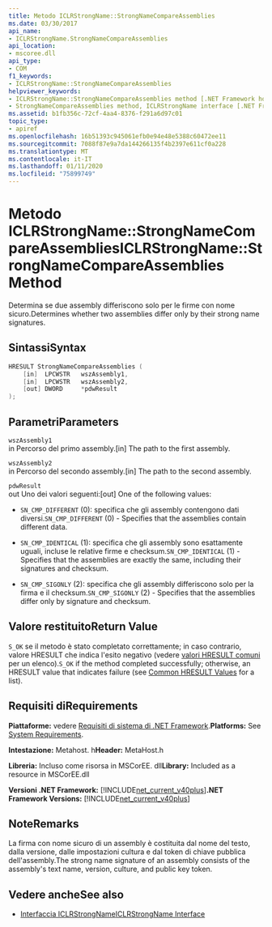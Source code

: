 ```yaml
---
title: Metodo ICLRStrongName::StrongNameCompareAssemblies
ms.date: 03/30/2017
api_name:
- ICLRStrongName.StrongNameCompareAssemblies
api_location:
- mscoree.dll
api_type:
- COM
f1_keywords:
- ICLRStrongName::StrongNameCompareAssemblies
helpviewer_keywords:
- ICLRStrongName::StrongNameCompareAssemblies method [.NET Framework hosting]
- StrongNameCompareAssemblies method, ICLRStrongName interface [.NET Framework hosting]
ms.assetid: b1fb356c-72cf-4aa4-8376-f291a6d97c01
topic_type:
- apiref
ms.openlocfilehash: 16b51393c945061efb0e94e48e5388c60472ee11
ms.sourcegitcommit: 7088f87e9a7da144266135f4b2397e611cf0a228
ms.translationtype: MT
ms.contentlocale: it-IT
ms.lasthandoff: 01/11/2020
ms.locfileid: "75899749"
---
```

# <a name="iclrstrongnamestrongnamecompareassemblies-method"></a><span data-ttu-id="3d3f0-102">Metodo ICLRStrongName::StrongNameCompareAssemblies</span><span class="sxs-lookup"><span data-stu-id="3d3f0-102">ICLRStrongName::StrongNameCompareAssemblies Method</span></span>
<span data-ttu-id="3d3f0-103">Determina se due assembly differiscono solo per le firme con nome sicuro.</span><span class="sxs-lookup"><span data-stu-id="3d3f0-103">Determines whether two assemblies differ only by their strong name signatures.</span></span>  
  
## <a name="syntax"></a><span data-ttu-id="3d3f0-104">Sintassi</span><span class="sxs-lookup"><span data-stu-id="3d3f0-104">Syntax</span></span>  
  
```cpp  
HRESULT StrongNameCompareAssemblies (  
    [in]  LPCWSTR   wszAssembly1,  
    [in]  LPCWSTR   wszAssembly2,  
    [out] DWORD     *pdwResult  
);  
```  
  
## <a name="parameters"></a><span data-ttu-id="3d3f0-105">Parametri</span><span class="sxs-lookup"><span data-stu-id="3d3f0-105">Parameters</span></span>  
 `wszAssembly1`  
 <span data-ttu-id="3d3f0-106">in Percorso del primo assembly.</span><span class="sxs-lookup"><span data-stu-id="3d3f0-106">[in] The path to the first assembly.</span></span>  
  
 `wszAssembly2`  
 <span data-ttu-id="3d3f0-107">in Percorso del secondo assembly.</span><span class="sxs-lookup"><span data-stu-id="3d3f0-107">[in] The path to the second assembly.</span></span>  
  
 `pdwResult`  
 <span data-ttu-id="3d3f0-108">out Uno dei valori seguenti:</span><span class="sxs-lookup"><span data-stu-id="3d3f0-108">[out] One of the following values:</span></span>  
  
- <span data-ttu-id="3d3f0-109">`SN_CMP_DIFFERENT` (0): specifica che gli assembly contengono dati diversi.</span><span class="sxs-lookup"><span data-stu-id="3d3f0-109">`SN_CMP_DIFFERENT` (0) - Specifies that the assemblies contain different data.</span></span>  
  
- <span data-ttu-id="3d3f0-110">`SN_CMP_IDENTICAL` (1): specifica che gli assembly sono esattamente uguali, incluse le relative firme e checksum.</span><span class="sxs-lookup"><span data-stu-id="3d3f0-110">`SN_CMP_IDENTICAL` (1) - Specifies that the assemblies are exactly the same, including their signatures and checksum.</span></span>  
  
- <span data-ttu-id="3d3f0-111">`SN_CMP_SIGONLY` (2): specifica che gli assembly differiscono solo per la firma e il checksum.</span><span class="sxs-lookup"><span data-stu-id="3d3f0-111">`SN_CMP_SIGONLY` (2) - Specifies that the assemblies differ only by signature and checksum.</span></span>  
  
## <a name="return-value"></a><span data-ttu-id="3d3f0-112">Valore restituito</span><span class="sxs-lookup"><span data-stu-id="3d3f0-112">Return Value</span></span>  
 <span data-ttu-id="3d3f0-113">`S_OK` se il metodo è stato completato correttamente; in caso contrario, valore HRESULT che indica l'esito negativo (vedere [valori HRESULT comuni](/windows/win32/seccrypto/common-hresult-values) per un elenco).</span><span class="sxs-lookup"><span data-stu-id="3d3f0-113">`S_OK` if the method completed successfully; otherwise, an HRESULT value that indicates failure (see [Common HRESULT Values](/windows/win32/seccrypto/common-hresult-values) for a list).</span></span>  
  
## <a name="requirements"></a><span data-ttu-id="3d3f0-114">Requisiti di</span><span class="sxs-lookup"><span data-stu-id="3d3f0-114">Requirements</span></span>  
 <span data-ttu-id="3d3f0-115">**Piattaforme:** vedere [Requisiti di sistema di .NET Framework](../../../../docs/framework/get-started/system-requirements.md).</span><span class="sxs-lookup"><span data-stu-id="3d3f0-115">**Platforms:** See [System Requirements](../../../../docs/framework/get-started/system-requirements.md).</span></span>  
  
 <span data-ttu-id="3d3f0-116">**Intestazione:** Metahost. h</span><span class="sxs-lookup"><span data-stu-id="3d3f0-116">**Header:** MetaHost.h</span></span>  
  
 <span data-ttu-id="3d3f0-117">**Libreria:** Incluso come risorsa in MSCorEE. dll</span><span class="sxs-lookup"><span data-stu-id="3d3f0-117">**Library:** Included as a resource in MSCorEE.dll</span></span>  
  
 <span data-ttu-id="3d3f0-118">**Versioni .NET Framework:** [!INCLUDE[net_current_v40plus](../../../../includes/net-current-v40plus-md.md)]</span><span class="sxs-lookup"><span data-stu-id="3d3f0-118">**.NET Framework Versions:** [!INCLUDE[net_current_v40plus](../../../../includes/net-current-v40plus-md.md)]</span></span>  
  
## <a name="remarks"></a><span data-ttu-id="3d3f0-119">Note</span><span class="sxs-lookup"><span data-stu-id="3d3f0-119">Remarks</span></span>  
 <span data-ttu-id="3d3f0-120">La firma con nome sicuro di un assembly è costituita dal nome del testo, dalla versione, dalle impostazioni cultura e dal token di chiave pubblica dell'assembly.</span><span class="sxs-lookup"><span data-stu-id="3d3f0-120">The strong name signature of an assembly consists of the assembly's text name, version, culture, and public key token.</span></span>  
  
## <a name="see-also"></a><span data-ttu-id="3d3f0-121">Vedere anche</span><span class="sxs-lookup"><span data-stu-id="3d3f0-121">See also</span></span>

- [<span data-ttu-id="3d3f0-122">Interfaccia ICLRStrongName</span><span class="sxs-lookup"><span data-stu-id="3d3f0-122">ICLRStrongName Interface</span></span>](../../../../docs/framework/unmanaged-api/hosting/iclrstrongname-interface.md)
